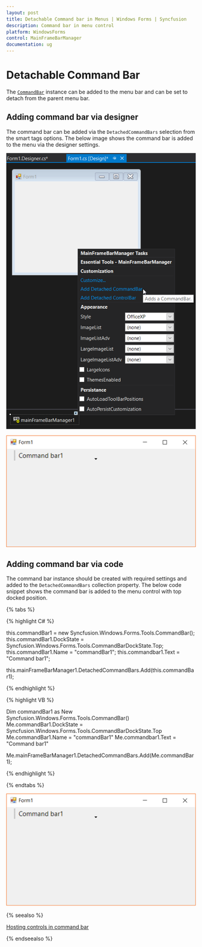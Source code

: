```yaml
---
layout: post
title: Detachable Command bar in Menus | Windows Forms | Syncfusion
description: Command bar in menu control
platform: WindowsForms
control: MainFrameBarManager 
documentation: ug
---
```


# Detachable Command Bar

The [`CommandBar`](https://help.syncfusion.com/cr/windowsforms/Syncfusion.Windows.Forms.Tools.CommandBar.html) instance can be added to the menu bar and can be set to detach from the parent menu bar.

## Adding command bar via designer

The command bar can be added via the `DetachedCommandBars` selection from the smart tags options. The below image shows the command bar is added to the menu via the designer settings.

![Command bar added to the bar](Detachable-Commandbar-images/adding_CommandBar_Designer.png)

![Form loaded with command bar](Detachable-CommandBar-images/form_with_commandbar.png)

## Adding command bar via code

The command bar instance should be created with required settings and added to the `DetachedCommandBars` collection property. The below code snippet shows the command bar is added to the menu control with top docked position.

{% tabs %}

{% highlight C# %}

this.commandBar1 = new Syncfusion.Windows.Forms.Tools.CommandBar();
this.commandBar1.DockState = Syncfusion.Windows.Forms.Tools.CommandBarDockState.Top;
this.commandBar1.Name = "commandBar1";
this.commandbar1.Text = "Command bar1";

this.mainFrameBarManager1.DetachedCommandBars.Add(this.commandBar1);

{% endhighlight %}

{% highlight VB %}

Dim commandBar1 as New Syncfusion.Windows.Forms.Tools.CommandBar()
Me.commandBar1.DockState = Syncfusion.Windows.Forms.Tools.CommandBarDockState.Top
Me.commandBar1.Name = "commandBar1"
Me.commandbar1.Text = "Command bar1"

Me.mainFrameBarManager1.DetachedCommandBars.Add(Me.commandBar1);

{% endhighlight %}

{% endtabs %}

![Form loaded with command bar](Detachable-CommandBar-images/form_with_commandbar.png)

{% seealso %}

[Hosting controls in command bar](https://help.syncfusion.com/windowsforms/commandbar/hosting-child-controls)

{% endseealso %}
